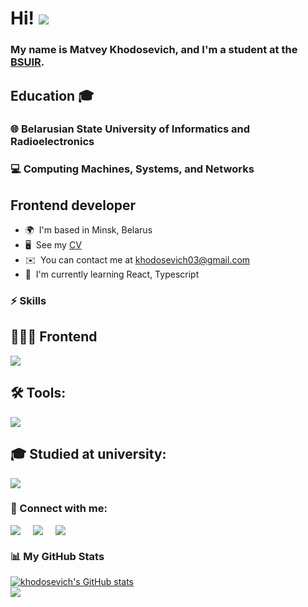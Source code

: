 
Hi! ![](https://user-images.githubusercontent.com/18350557/176309783-0785949b-9127-417c-8b55-ab5a4333674e.gif) 
==========================================================================================================================================  

###  My name is Matvey Khodosevich, and I'm a student at the [BSUIR](https://www.bsuir.by).


## Education 🎓

### 🌐 Belarusian State University of Informatics and Radioelectronics
### 💻 Computing Machines, Systems, and Networks

Frontend developer
------------------  
* 🌍  I'm based in Minsk, Belarus 
* 🖥️  See my [CV](http://khodosevich.github.io/CV/) 
* ✉️  You can contact me at [khodosevich03@gmail.com](mailto:khodosevich03@gmail.com) 
* 🧠  I'm currently learning React, Typescript


### ⚡ Skills  

## 👨🏻‍💻 Frontend

<div>
    <img src="https://skillicons.dev/icons?i=react,html,css,js,ts,webpack,vite,sass,materialui,babel," />
</div>

## 🛠 Tools:

<div>
    <img src="https://skillicons.dev/icons?i=git,github,gitlab,vscode,figma,postman,docker" />
</div>

## 🎓 Studied at university:

<div>
    <img src="https://skillicons.dev/icons?i=c,cpp,java,spring,scala,linux,mysql,postgres" />
</div>

### 🔗 Connect with me:

<div style="display: flex; gap: 20px">
    <a href="https://www.github.com/khodosevich" target="_blank" rel="noreferrer">
       <img src="https://skillicons.dev/icons?i=github" />
    </a>
    <a href="https://www.instagram.com/_khodosevich_" target="_blank" rel="noreferrer">
         <img src="https://skillicons.dev/icons?i=instagram" />
    </a>
    <a href="https://linkedin.com/in/matvey khodosevich" target="blank">
        <img src="https://skillicons.dev/icons?i=linkedin" />
    </a>    
</div>

### 📊 My GitHub Stats

<div>
    <a href="http://www.github.com/khodosevich">
    <img src="https://github-readme-stats-beta-ten-21.vercel.app/api?username=khodosevich&show_icons=true&hide=issues,&count_private=true&title_color=0891b2&text_color=ffffff&icon_color=0891b2&bg_color=1c1917&hide_border=true&show_icons=true&show=prs_merged,prs_merged" alt="khodosevich's GitHub stats" />
    </a>
</div>

<div>
    <a href="http://www.github.com/khodosevich">
        <img src="https://github-readme-streak-stats.herokuapp.com/?user=khodosevich&stroke=ffffff&background=1c1917&ring=0891b2&fire=0891b2&currStreakNum=ffffff&currStreakLabel=0891b2&sideNums=ffffff&sideLabels=ffffff&dates=ffffff&hide_border=true" />
    </a>
</div> 
